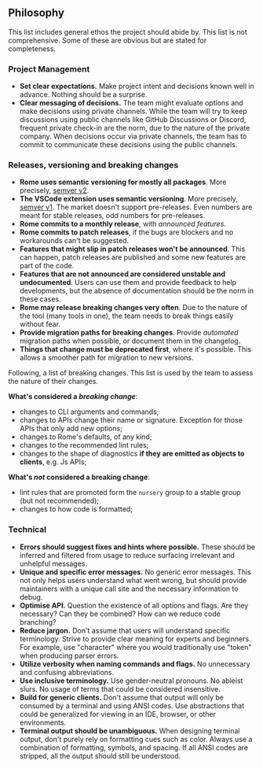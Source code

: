 ## Philosophy

This list includes general ethos the project should abide by. This list is not comprehensive. Some of these are obvious but are stated for completeness.

### Project Management

- **Set clear expectations.** Make project intent and decisions known well in advance. Nothing should be a surprise.
- **Clear messaging of decisions.** The team might evaluate options and make decisions using private channels. While the team will try to keep discussions
  using public channels like GitHub Discussions or Discord, frequent private check-in are the norm, due to the nature of the private company.
  When decisions occur via private channels, the team has to commit to communicate these decisions using the public channels.

### Releases, versioning and breaking changes

- **Rome uses semantic versioning for mostly all packages**. More precisely, [semver v2](https://semver.org/spec/v2.0.0.html).
- **The VSCode extension uses semantic versioning**. More precisely, [semver v1](https://semver.org/spec/v1.0.0.html). The market doesn't support pre-releases.
Even numbers are meant for stable releases, odd numbers for pre-releases.
- **Rome commits to a monthly release**, with _announced features_. 
- **Rome commits to patch releases**, if the bugs are blockers and no workarounds can't be suggested.
- **Features that might slip in patch releases won't be announced**. This can happen, patch releases
are published and some new features are part of the code.
- **Features that are not announced are considered unstable and undocumented**. Users can use them and provide feedback to help developments,
but the absence of documentation should be the norm in these cases.
- **Rome may release breaking changes very often**. Due to the nature of the tool (many tools in one),
the team needs to break things easily without fear.
- **Provide migration paths for breaking changes**. Provide *automated* migration paths when possible,
or document them in the changelog.
- **Things that change must be deprecated first**, where it's possible. 
This allows a smoother path for migration to new versions.

Following, a list of breaking changes. This list is used by the team to assess the nature
of their changes.

**What's considered a _breaking change_**:

- changes to CLI arguments and commands;
- changes to APIs change their name or signature. Exception for those APIs that only add new options;
- changes to Rome's defaults, of any kind;
- changes to the recommended lint rules;
- changes to the shape of diagnostics **if they are emitted as objects to clients**, e.g. Js APIs;

**What's _not_ considered a breaking change**:
- lint rules that are promoted form the `nursery` group to a stable group (but not recommended);
- changes to how code is formatted;



### Technical

- **Errors should suggest fixes and hints where possible.** These should be inferred and filtered from usage to reduce surfacing irrelevant and unhelpful messages.
- **Unique and specific error messages.** No generic error messages. This not only helps users understand what went wrong, but should provide maintainers with a unique call site and the necessary information to debug.
- **Optimise API.** Question the existence of all options and flags. Are they necessary? Can they be combined? How can we reduce code branching?
- **Reduce jargon.** Don't assume that users will understand specific terminology. Strive to provide clear meaning for experts and beginners. For example, use "character" where you would traditionally use "token" when producing parser errors.
- **Utilize verbosity when naming commands and flags.** No unnecessary and confusing abbreviations.
- **Use inclusive terminology.** Use gender-neutral pronouns. No ableist slurs. No usage of terms that could be considered insensitive.
- **Build for generic clients.** Don't assume that output will only be consumed by a terminal and using ANSI codes. Use abstractions that could be generalized for viewing in an IDE, browser, or other environments.
- **Terminal output should be unambiguous.** When designing terminal output, don't purely rely on formatting cues such as color. Always use a combination of formatting, symbols, and spacing. If all ANSI codes are stripped, all the output should still be understood.

